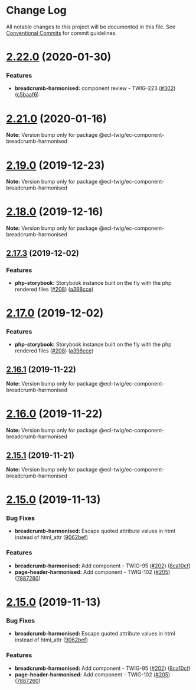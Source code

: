 # Change Log

All notable changes to this project will be documented in this file.
See [Conventional Commits](https://conventionalcommits.org) for commit guidelines.

# [2.22.0](https://github.com/ec-europa/ecl-twig/compare/v2.19.0...v2.22.0) (2020-01-30)

### Features

- **breadcrumb-harmonised:** component review - TWIG-223 ([#302](https://github.com/ec-europa/ecl-twig/issues/302)) ([c5baaf6](https://github.com/ec-europa/ecl-twig/commit/c5baaf658c31ceea2a290f20953bdff9c01fed18))

# [2.21.0](https://github.com/ec-europa/ecl-twig/compare/v2.19.0...v2.21.0) (2020-01-16)

**Note:** Version bump only for package @ecl-twig/ec-component-breadcrumb-harmonised

# [2.19.0](https://github.com/ec-europa/ecl-twig/compare/v2.18.0...v2.19.0) (2019-12-23)

**Note:** Version bump only for package @ecl-twig/ec-component-breadcrumb-harmonised

# [2.18.0](https://github.com/ec-europa/ecl-twig/compare/v2.17.3...v2.18.0) (2019-12-16)

**Note:** Version bump only for package @ecl-twig/ec-component-breadcrumb-harmonised

## [2.17.3](https://github.com/ec-europa/ecl-twig/compare/v2.16.0...v2.17.3) (2019-12-02)

### Features

- **php-storybook:** Storybook instance built on the fly with the php rendered files ([#208](https://github.com/ec-europa/ecl-twig/issues/208)) ([a398cce](https://github.com/ec-europa/ecl-twig/commit/a398cce006853e9db2aa95bd31ba923fed05e8c1))

# [2.17.0](https://github.com/ec-europa/ecl-twig/compare/v2.16.0...v2.17.0) (2019-12-02)

### Features

- **php-storybook:** Storybook instance built on the fly with the php rendered files ([#208](https://github.com/ec-europa/ecl-twig/issues/208)) ([a398cce](https://github.com/ec-europa/ecl-twig/commit/a398cce006853e9db2aa95bd31ba923fed05e8c1))

## [2.16.1](https://github.com/ec-europa/ecl-twig/compare/v2.15.1...v2.16.1) (2019-11-22)

**Note:** Version bump only for package @ecl-twig/ec-component-breadcrumb-harmonised

# [2.16.0](https://github.com/ec-europa/ecl-twig/compare/v2.15.1...v2.16.0) (2019-11-22)

**Note:** Version bump only for package @ecl-twig/ec-component-breadcrumb-harmonised

## [2.15.1](https://github.com/ec-europa/ecl-twig/compare/v2.15.0...v2.15.1) (2019-11-21)

**Note:** Version bump only for package @ecl-twig/ec-component-breadcrumb-harmonised

# [2.15.0](https://github.com/ec-europa/ecl-twig/compare/v2.11.2...v2.15.0) (2019-11-13)

### Bug Fixes

- **breadcrumb-harmonised:** Escape quoted attribute values in html instead of html_attr ([9062bef](https://github.com/ec-europa/ecl-twig/commit/9062bef))

### Features

- **breadcrumb-harmonised:** Add component - TWIG-95 ([#202](https://github.com/ec-europa/ecl-twig/issues/202)) ([8ca10cf](https://github.com/ec-europa/ecl-twig/commit/8ca10cf))
- **page-header-harmonised:** Add component - TWIG-102 ([#205](https://github.com/ec-europa/ecl-twig/issues/205)) ([7887260](https://github.com/ec-europa/ecl-twig/commit/7887260))

# [2.15.0](https://github.com/ec-europa/ecl-twig/compare/v2.11.2...v2.15.0) (2019-11-13)

### Bug Fixes

- **breadcrumb-harmonised:** Escape quoted attribute values in html instead of html_attr ([9062bef](https://github.com/ec-europa/ecl-twig/commit/9062bef936cc0ad7e488a86c7313cc7a15e0d90c))

### Features

- **breadcrumb-harmonised:** Add component - TWIG-95 ([#202](https://github.com/ec-europa/ecl-twig/issues/202)) ([8ca10cf](https://github.com/ec-europa/ecl-twig/commit/8ca10cf4fbb6f5ea43d3498589fa343a3d8678e1))
- **page-header-harmonised:** Add component - TWIG-102 ([#205](https://github.com/ec-europa/ecl-twig/issues/205)) ([7887260](https://github.com/ec-europa/ecl-twig/commit/7887260a8e427cb9b7347dcd00d01c6a7bf49fd0))
